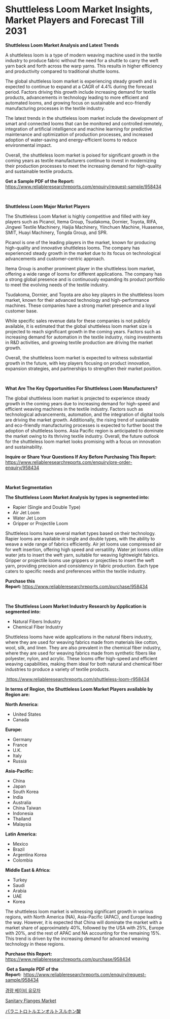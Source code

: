 <p><h1>Shuttleless Loom Market Insights, Market Players and Forecast Till 2031</h1></p><p><strong>Shuttleless Loom Market Analysis and Latest Trends</strong></p>
<p><p>A shuttleless loom is a type of modern weaving machine used in the textile industry to produce fabric without the need for a shuttle to carry the weft yarn back and forth across the warp yarns. This results in higher efficiency and productivity compared to traditional shuttle looms.</p><p>The global shuttleless loom market is experiencing steady growth and is expected to continue to expand at a CAGR of 4.4% during the forecast period. Factors driving this growth include increasing demand for textile products, advancements in technology leading to more efficient and automated looms, and growing focus on sustainable and eco-friendly manufacturing processes in the textile industry.</p><p>The latest trends in the shuttleless loom market include the development of smart and connected looms that can be monitored and controlled remotely, integration of artificial intelligence and machine learning for predictive maintenance and optimization of production processes, and increased adoption of water-saving and energy-efficient looms to reduce environmental impact.</p><p>Overall, the shuttleless loom market is poised for significant growth in the coming years as textile manufacturers continue to invest in modernizing their production processes to meet the increasing demand for high-quality and sustainable textile products.</p></p>
<p><strong>Get a Sample PDF of the Report:&nbsp;</strong> <a href="https://www.reliableresearchreports.com/enquiry/request-sample/958434">https://www.reliableresearchreports.com/enquiry/request-sample/958434</a></p>
<p>&nbsp;</p>
<p><strong>Shuttleless Loom Major Market Players</strong></p>
<p><p>The Shuttleless Loom Market is highly competitive and filled with key players such as Picanol, Itema Group, Tsudakoma, Dornier, Toyota, RIFA, Jingwei Textile Machinery, Haijia Machinery, Yiinchuen Machine, Huasense, SMIT, Huayi Machinery, Tongda Group, and SPR. </p><p>Picanol is one of the leading players in the market, known for producing high-quality and innovative shuttleless looms. The company has experienced steady growth in the market due to its focus on technological advancements and customer-centric approach.</p><p>Itema Group is another prominent player in the shuttleless loom market, offering a wide range of looms for different applications. The company has a strong global presence and is continuously expanding its product portfolio to meet the evolving needs of the textile industry.</p><p>Tsudakoma, Dornier, and Toyota are also key players in the shuttleless loom market, known for their advanced technology and high-performance machines. These companies have a strong market presence and a loyal customer base.</p><p>While specific sales revenue data for these companies is not publicly available, it is estimated that the global shuttleless loom market size is projected to reach significant growth in the coming years. Factors such as increasing demand for automation in the textile industry, rising investments in R&D activities, and growing textile production are driving the market growth.</p><p>Overall, the shuttleless loom market is expected to witness substantial growth in the future, with key players focusing on product innovation, expansion strategies, and partnerships to strengthen their market position.</p></p>
<p>&nbsp;</p>
<p><strong>What Are The Key Opportunities For Shuttleless Loom Manufacturers?</strong></p>
<p><p>The global shuttleless loom market is projected to experience steady growth in the coming years due to increasing demand for high-speed and efficient weaving machines in the textile industry. Factors such as technological advancements, automation, and the integration of digital tools are driving the market growth. Additionally, the rising trend of sustainable and eco-friendly manufacturing processes is expected to further boost the adoption of shuttleless looms. Asia Pacific region is anticipated to dominate the market owing to its thriving textile industry. Overall, the future outlook for the shuttleless loom market looks promising with a focus on innovation and sustainability.</p></p>
<p><strong>Inquire or Share Your Questions If Any Before Purchasing This Report:</strong> <a href="https://www.reliableresearchreports.com/enquiry/pre-order-enquiry/958434">https://www.reliableresearchreports.com/enquiry/pre-order-enquiry/958434</a></p>
<p>&nbsp;</p>
<p><strong>Market Segmentation</strong></p>
<p><strong>The Shuttleless Loom Market Analysis by types is segmented into:</strong></p>
<p><ul><li>Rapier (Single and Double Type)</li><li>Air Jet Loom</li><li>Water Jet Loom</li><li>Gripper or Projectile Loom</li></ul></p>
<p><p>Shuttleless looms have several market types based on their technology. Rapier looms are available in single and double types, with the ability to weave a wide range of fabrics efficiently. Air jet looms use compressed air for weft insertion, offering high speed and versatility. Water jet looms utilize water jets to insert the weft yarn, suitable for weaving lightweight fabrics. Gripper or projectile looms use grippers or projectiles to insert the weft yarn, providing precision and consistency in fabric production. Each type caters to specific needs and preferences within the textile industry.</p></p>
<p><strong>Purchase this Report:&nbsp;</strong><a href="https://www.reliableresearchreports.com/purchase/958434">https://www.reliableresearchreports.com/purchase/958434</a></p>
<p>&nbsp;</p>
<p><strong>The Shuttleless Loom Market Industry Research by Application is segmented into:</strong></p>
<p><ul><li>Natural Fibers Industry</li><li>Chemical Fiber Industry</li></ul></p>
<p><p>Shuttleless looms have wide applications in the natural fibers industry, where they are used for weaving fabrics made from materials like cotton, wool, silk, and linen. They are also prevalent in the chemical fiber industry, where they are used for weaving fabrics made from synthetic fibers like polyester, nylon, and acrylic. These looms offer high-speed and efficient weaving capabilities, making them ideal for both natural and chemical fiber industries to produce a variety of textile products.</p></p>
<p><a href="https://www.reliableresearchreports.com/shuttleless-loom-r958434">&nbsp;https://www.reliableresearchreports.com/shuttleless-loom-r958434</a></p>
<p><strong>In terms of Region, the Shuttleless Loom Market Players available by Region are:</strong></p>
<p>
    <p> <strong> North America: </strong>
        <ul>
            <li>United States</li>
            <li>Canada</li>
        </ul>
        </p> 
    <p> <strong> Europe: </strong>
        <ul>
            <li>Germany</li>
            <li>France</li>
            <li>U.K.</li>
            <li>Italy</li>
            <li>Russia</li>
        </ul>
        </p> 
    <p> <strong> Asia-Pacific: </strong>
        <ul>
            <li>China</li>
            <li>Japan</li>
            <li>South Korea</li>
            <li>India</li>
            <li>Australia</li>
            <li>China Taiwan</li>
            <li>Indonesia</li>
            <li>Thailand</li>
            <li>Malaysia</li>
        </ul>
        </p> 
    <p> <strong> Latin America: </strong>
        <ul>
            <li>Mexico</li>
            <li>Brazil</li>
            <li>Argentina Korea</li>
            <li>Colombia</li>
        </ul>
        </p> 
    <p> <strong> Middle East & Africa: </strong>
        <ul>
            <li>Turkey</li>
            <li>Saudi</li>
            <li>Arabia</li>
            <li>UAE</li>
            <li>Korea</li>
        </ul>
    </p>
    </p>
<p><p>The shuttleless loom market is witnessing significant growth in various regions, with North America (NA), Asia-Pacific (APAC), and Europe leading the way. However, it is expected that China will dominate the market with a market share of approximately 40%, followed by the USA with 25%, Europe with 20%, and the rest of APAC and NA accounting for the remaining 15%. This trend is driven by the increasing demand for advanced weaving technology in these regions.</p></p>
<p><strong>Purchase this Report: </strong><a href="https://www.reliableresearchreports.com/purchase/958434">https://www.reliableresearchreports.com/purchase/958434</a></p>
<p>&nbsp;<strong>Get a Sample PDF of the Report:&nbsp;&nbsp;</strong><a href="https://www.reliableresearchreports.com/enquiry/request-sample/958434">https://www.reliableresearchreports.com/enquiry/request-sample/958434</a></p>
<p><strong></strong></p>
<p><p><a href="https://github.com/langcat852024/Market-Research-Report-List-1/blob/main/5238458168254.md">경량 베이비 유모차</a></p><p><a href="https://issuu.com/reportprime-2/docs/sanitary-flanges-market-size-2030.pptx">Sanitary Flanges Market</a></p><p><a href="https://github.com/Fatimaklein1/Market-Research-Report-List-1/blob/main/1821271157015.md">パラニトロトルエンオルトスルホン酸</a></p></p>